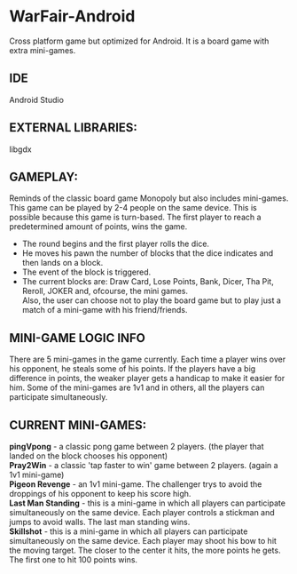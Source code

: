 # WarFair-Android
Cross platform game but optimized for Android. It is a board game with extra mini-games.

## IDE
Android Studio

## EXTERNAL LIBRARIES:
libgdx

## GAMEPLAY:
Reminds of the classic board game Monopoly but also includes mini-games. This game can be played by 2-4 people on the same device.
This is possible because this game is turn-based. The first player to reach a predetermined amount of points, wins the game.  
* The round begins and the first player rolls the dice.  
* He moves his pawn the number of blocks that the dice indicates and then lands on a block.  
* The event of the block is triggered.  
* The current blocks are: Draw Card, Lose Points, Bank, Dicer, Tha Pit, Reroll, JOKER and, ofcourse, the mini games.  
Also, the user can choose not to play the board game but to play just a match of a mini-game with his friend/friends.

## MINI-GAME LOGIC INFO
There are 5 mini-games in the game currently. Each time a player wins over his opponent, he steals some of his points. If the players have a big difference in points, the weaker player gets a handicap to make it easier for him. Some of the mini-games are 1v1 and in others, all the players can participate simultaneously. 

## CURRENT MINI-GAMES: 
**pingVpong** - a classic pong game between 2 players. (the player that landed on the block chooses his opponent)  
**Pray2Win** - a classic 'tap faster to win' game between 2 players. (again a 1v1 mini-game)  
**Pigeon Revenge** - an 1v1 mini-game. The challenger trys to avoid the droppings of his opponent to keep his score high.  
**Last Man Standing** - this is a mini-game in which all players can participate simultaneously on the same device. Each player controls a stickman and jumps to avoid walls. The last man standing wins.  
**Skillshot** - this is a mini-game in which all players can participate simultaneously on the same device. Each player may shoot his bow to hit the moving target. The closer to the center it hits, the more points he gets. The first one to hit 100 points wins.  
